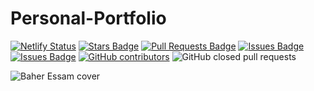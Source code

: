 # Personal-Portfolio

[![Netlify Status](https://api.netlify.com/api/v1/badges/adde94e6-335b-4571-bf3b-d1df9794364d/deploy-status)](https://app.netlify.com/sites/baher-essam/deploys)
<a href="https://github.com/Baher-essam/Personal-Portfolio/stargazers"><img src="https://img.shields.io/github/stars/Baher-essam/Personal-Portfolio" alt="Stars Badge"/></a>
<a href="https://github.com/Baher-essam/Personal-Portfolio/pulls"><img src="https://img.shields.io/github/issues-pr/Baher-essam/Personal-Portfolio" alt="Pull Requests Badge"/></a>
<a href="https://github.com/Baher-essam/Personal-Portfolio/issues"><img src="https://img.shields.io/github/issues/Baher-essam/Personal-Portfolio" alt="Issues Badge"/></a>
<a href="https://github.com/Baher-essam/Personal-Portfolio/languages/count"><img src="https://img.shields.io/github/languages/count/Baher-essam/Personal-Portfolio" alt="Issues Badge"/></a>
<a href="https://github.com/Baher-essam/Personal-Portfolio/graphs/contributors"><img alt="GitHub contributors" src="https://img.shields.io/github/contributors/Baher-essam/Personal-Portfolio?color=2b9348"></a>
<img alt="GitHub closed pull requests" src="https://img.shields.io/github/issues-pr-closed/Baher-essam/Personal-Portfolio?color=red">


![Baher Essam cover](https://user-images.githubusercontent.com/44957599/110094258-4aebad80-7da4-11eb-8eea-16a0b87cdce7.png)
